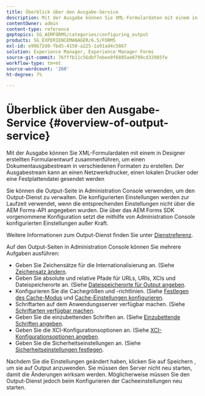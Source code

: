 ```yaml
---
title: Überblick über den Ausgabe-Service
description: Mit der Ausgabe können Sie XML-Formulardaten mit einem in Designer erstellten Formularentwurf zusammenführen, um einen Dokumentausgabestream in verschiedenen Formaten zu erstellen.
contentOwner: admin
content-type: reference
geptopics: SG_AEMFORMS/categories/configuring_output
products: SG_EXPERIENCEMANAGER/6.5/FORMS
exl-id: e99b72d0-fbd5-4150-a225-1a91ad4c5867
solution: Experience Manager, Experience Manager Forms
source-git-commit: 76fffb11c56dbf7ebee9f6805ae0799cd32985fe
workflow-type: tm+mt
source-wordcount: '260'
ht-degree: 7%

---
```


# Überblick über den Ausgabe-Service {#overview-of-output-service}

Mit der Ausgabe können Sie XML-Formulardaten mit einem in Designer erstellten Formularentwurf zusammenführen, um einen Dokumentausgabestream in verschiedenen Formaten zu erstellen. Der Ausgabestream kann an einen Netzwerkdrucker, einen lokalen Drucker oder eine Festplattendatei gesendet werden

Sie können die Output-Seite in Administration Console verwenden, um den Output-Dienst zu verwalten. Die konfigurierten Einstellungen werden zur Laufzeit verwendet, wenn die entsprechenden Einstellungen nicht über die AEM Forms-API angegeben wurden. Die über das AEM Forms SDK vorgenommene Konfiguration setzt die mithilfe von Administration Console konfigurierten Einstellungen außer Kraft.

Weitere Informationen zum Output-Dienst finden Sie unter [Dienstreferenz](https://www.adobe.com/go/learn_aemforms_services_61_de).

Auf den Output-Seiten in Administration Console können Sie mehrere Aufgaben ausführen:

* Geben Sie Zeichensätze für die Internationalisierung an. (Siehe [Zeichensatz ändern](/help/forms/using/admin-help/change-character-set.md#change-the-character-set).
* Geben Sie absolute und relative Pfade für URLs, URIs, XCIs und Dateispeicherorte an. (Siehe [Dateispeicherorte für Output angeben](/help/forms/using/admin-help/specify-file-locations-output.md#specify-file-locations-for-output).
* Konfigurieren Sie die Cachegrößen und -richtlinien. (Siehe [Festlegen des Cache-Modus](/help/forms/using/admin-help/configuring-caching-output.md#specifying-the-cache-mode) und [Cache-Einstellungen konfigurieren](/help/forms/using/admin-help/configuring-caching-output.md#configuring-cache-settings).
* Schriftarten auf dem Anwendungsserver verfügbar machen. (Siehe [Schriftarten verfügbar machen](/help/forms/using/admin-help/make-fonts-available.md#make-fonts-available).
* Geben Sie die einzubettenden Schriften an. (Siehe [Einzubettende Schriften angeben](/help/forms/using/admin-help/specify-fonts-embed.md#specify-fonts-to-embed).
* Geben Sie die XCI-Konfigurationsoptionen an. (Siehe [XCI-Konfigurationsoptionen angeben](/help/forms/using/admin-help/specify-xci-configuration-options.md#specify-xci-configuration-options).
* Geben Sie die Sicherheitseinstellungen an. (Siehe [Sicherheitseinstellungen festlegen](/help/forms/using/admin-help/specify-security-settings.md#specify-security-settings).

Nachdem Sie die Einstellungen geändert haben, klicken Sie auf Speichern , um sie auf Output anzuwenden. Sie müssen den Server nicht neu starten, damit die Änderungen wirksam werden. Möglicherweise müssen Sie den Output-Dienst jedoch beim Konfigurieren der Cacheeinstellungen neu starten.
